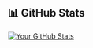 ## 📊 GitHub Stats

[![Your GitHub Stats](https://github-readme-stats.vercel.app/api?username=Scvirel&show_icons=true&count_private=true)](https://github.com/anuraghazra/github-readme-stats)
